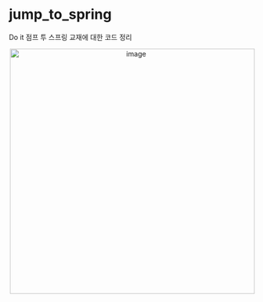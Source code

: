 # jump_to_spring
Do it 점프 투 스프링 교재에 대한 코드 정리
<p align="center">
  <img src="https://github.com/jyj1206/jump_to_spring/assets/56617662/bb68b055-2e56-4786-9cdb-97f7d975fbf5" alt="image" width="500"/>
</p>
